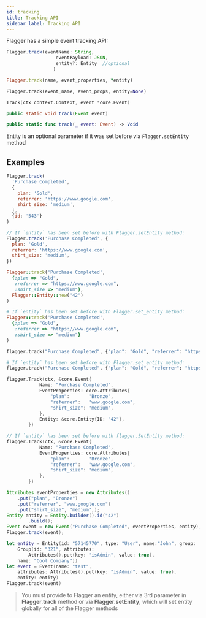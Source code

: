 ```yaml
---
id: tracking
title: Tracking API
sidebar_label: Tracking API
---
```


Flagger has a simple event tracking API:

<!--DOCUSAURUS_CODE_TABS-->
<!--Javascript-->

```javascript
Flagger.track(eventName: String,
                  eventPayload: JSON,
                  entity?: Entity  //optional
                 )
```

<!--Ruby-->

```ruby
Flagger.track(name, event_properties, *entity)
```

<!--Python-->

```python
Flagger.track(event_name, event_props, entity=None)
```

<!--Go-->

```go
Track(ctx context.Context, event *core.Event)
```

<!--Java-->

```java
public static void track(Event event)
```

<!--Swift-->

```swift
public static func track(_ event: Event) -> Void
```

<!--END_DOCUSAURUS_CODE_TABS-->

Entity is an optional parameter if it was set before via `Flagger.setEntity` method

## Examples

<!--DOCUSAURUS_CODE_TABS-->
<!--Javascript-->

```js
Flagger.track(
  'Purchase Completed',
  {
    plan: 'Gold',
    referrer: 'https://www.google.com',
    shirt_size: 'medium',
  },
  {id: '543'}
)

// If `entity` has been set before with Flagger.setEntity method:
Flagger.track('Purchase Completed', {
  plan: 'Gold',
  referrer: 'https://www.google.com',
  shirt_size: 'medium',
})
```

<!--Ruby-->

```ruby
Flagger::track('Purchase Completed',
  {:plan => "Gold",
   :referrer => "https://www.google.com",
   :shirt_size => "medium"},
  Flagger::Entity::new("42")
)

# If `entity` has been set before with Flagger.set_entity method:
Flagger::track('Purchase Completed',
  {:plan => "Gold",
   :referrer => "https://www.google.com",
   :shirt_size => "medium"}
)
```

<!--Python-->

```python
flagger.track("Purchase Completed", {"plan": "Gold", "referrer": "https://www.google.com", "shirt_size": "medium"}, {"id": "543"})

# If `entity` has been set before with Flagger.set_entity method:
flagger.track("Purchase Completed", {"plan": "Gold", "referrer": "https://www.google.com", "shirt_size": "medium"})
```

<!--Go-->

```go
flagger.Track(ctx, &core.Event{
			Name: "Purchase Completed",
			EventProperties: core.Attributes{
				"plan":       "Bronze",
				"referrer":   "www.google.com",
				"shirt_size": "medium",
			},
			Entity: &core.Entity{ID: "42"},
		})

// If `entity` has been set before with flagger.SetEntity method:
flagger.Track(ctx, &core.Event{
			Name: "Purchase Completed",
			EventProperties: core.Attributes{
				"plan":       "Bronze",
				"referrer":   "www.google.com",
				"shirt_size": "medium",
			},
		})
```

<!--Java-->

```java
Attributes eventProperties = new Attributes()
    .put("plan", "Bronze")
    .put("referrer", "www.google.com")
    .put("shirt_size", "medium",);
Entity entity = Entity.builder().id("42")
        .build();
Event event = new Event("Purchase Completed", eventProperties, entity);
Flagger.track(event);
```

<!--Swift-->

```swift
let entity = Entity(id: "57145770", type: "User", name:"John", group:
    Group(id: "321", attributes:
        Attributes().put(key: "isAdmin", value: true),
    name: "Cool Company"))
let event = Event(name: "test",
    attributes: Attributes().put(key: "isAdmin", value: true),
    entity: entity)
Flagger.track(event)
```

<!--END_DOCUSAURUS_CODE_TABS-->

> You must provide to Flagger an entity, either via 3rd parameter in **Flagger.track** method or via **Flagger.setEntity**, which will set
> entity globally for all of the Flagger methods
